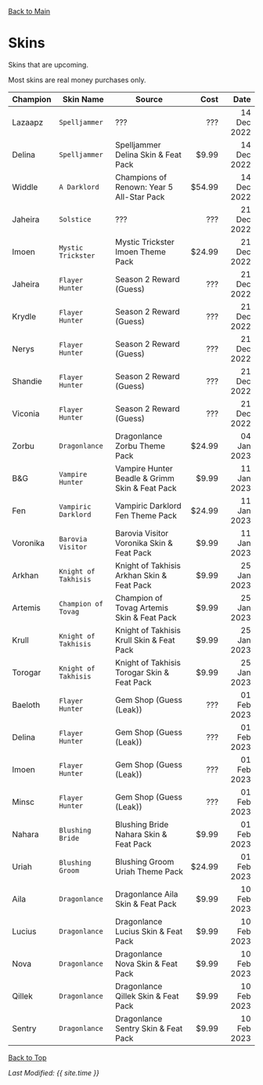 [Back to Main](index.md)

# Skins
Skins that are upcoming.

Most skins are real money purchases only.

| Champion | Skin Name | Source | Cost | Date |
|---|---|---|---:|---:|
| Lazaapz | `Spelljammer` | ??? | ??? | 14 Dec 2022 |
| Delina | `Spelljammer` | Spelljammer Delina Skin & Feat Pack | $9.99 | 14 Dec 2022 |
| Widdle | `A Darklord` | Champions of Renown: Year 5 All-Star Pack | $54.99 | 14 Dec 2022 |
| Jaheira | `Solstice` | ??? | ??? | 21 Dec 2022 |
| Imoen | `Mystic Trickster` | Mystic Trickster Imoen Theme Pack | $24.99 | 21 Dec 2022 |
| Jaheira | `Flayer Hunter` | Season 2 Reward (Guess) | ??? | 21 Dec 2022 |
| Krydle | `Flayer Hunter` | Season 2 Reward (Guess) | ??? | 21 Dec 2022 |
| Nerys | `Flayer Hunter` | Season 2 Reward (Guess) | ??? | 21 Dec 2022 |
| Shandie | `Flayer Hunter` | Season 2 Reward (Guess) | ??? | 21 Dec 2022 |
| Viconia | `Flayer Hunter` | Season 2 Reward (Guess) | ??? | 21 Dec 2022 |
| Zorbu | `Dragonlance` | Dragonlance Zorbu Theme Pack | $24.99 | 04 Jan 2023 |
| B&G | `Vampire Hunter` | Vampire Hunter Beadle & Grimm Skin & Feat Pack | $9.99 | 11 Jan 2023 |
| Fen | `Vampiric Darklord` | Vampiric Darklord Fen Theme Pack | $24.99 | 11 Jan 2023 |
| Voronika | `Barovia Visitor` | Barovia Visitor Voronika Skin & Feat Pack | $9.99 | 11 Jan 2023 |
| Arkhan | `Knight of Takhisis` | Knight of Takhisis Arkhan Skin & Feat Pack | $9.99 | 25 Jan 2023 |
| Artemis | `Champion of Tovag` | Champion of Tovag Artemis Skin & Feat Pack | $9.99 | 25 Jan 2023 |
| Krull | `Knight of Takhisis` | Knight of Takhisis Krull Skin & Feat Pack | $9.99 | 25 Jan 2023 |
| Torogar | `Knight of Takhisis` | Knight of Takhisis Torogar Skin & Feat Pack | $9.99 | 25 Jan 2023 |
| Baeloth | `Flayer Hunter` | Gem Shop (Guess (Leak)) | ??? | 01 Feb 2023 |
| Delina | `Flayer Hunter` | Gem Shop (Guess (Leak)) | ??? | 01 Feb 2023 |
| Imoen | `Flayer Hunter` | Gem Shop (Guess (Leak)) | ??? | 01 Feb 2023 |
| Minsc | `Flayer Hunter` | Gem Shop (Guess (Leak)) | ??? | 01 Feb 2023 |
| Nahara | `Blushing Bride` | Blushing Bride Nahara Skin & Feat Pack | $9.99 | 01 Feb 2023 |
| Uriah | `Blushing Groom` | Blushing Groom Uriah Theme Pack | $24.99 | 01 Feb 2023 |
| Aila | `Dragonlance` | Dragonlance Aila Skin & Feat Pack | $9.99 | 10 Feb 2023 |
| Lucius | `Dragonlance` | Dragonlance Lucius Skin & Feat Pack | $9.99 | 10 Feb 2023 |
| Nova | `Dragonlance` | Dragonlance Nova Skin & Feat Pack | $9.99 | 10 Feb 2023 |
| Qillek | `Dragonlance` | Dragonlance Qillek Skin & Feat Pack | $9.99 | 10 Feb 2023 |
| Sentry | `Dragonlance` | Dragonlance Sentry Skin & Feat Pack | $9.99 | 10 Feb 2023 |

[Back to Top](#top)

*Last Modified: {{ site.time }}*